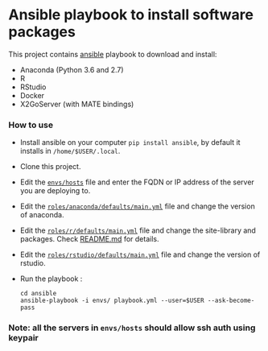 Ansible playbook to install software packages
==============================================


This project contains [ansible](http://docs.ansible.com/ansible) playbook to download and install:
- Anaconda (Python 3.6 and 2.7)
- R 
- RStudio
- Docker 
- X2GoServer (with MATE bindings)

### How to use

 - Install ansible on your computer `pip install ansible`, by default it installs in `/home/$USER/.local`. 
 - Clone this project.
 - Edit the [`envs/hosts`](envs/hosts) file and enter the FQDN or IP address of the server you are deploying to.
 - Edit the [`roles/anaconda/defaults/main.yml`](roles/anaconda/defaults/main.yml) file and change the version of anaconda.
 - Edit the [`roles/r/defaults/main.yml`](roles/r/defaults/main.yml) file and change the site-library and packages. Check [README.md](roles/r/README.md) for details.
 - Edit the [`roles/rstudio/defaults/main.yml`](roles/rstudio/defaults/main.yml) file and change the version of rstudio.
 - Run the playbook :

      ```
      cd ansible
      ansible-playbook -i envs/ playbook.yml --user=$USER --ask-become-pass
      ```
      
### Note: all the servers in `envs/hosts` should allow ssh auth using keypair
